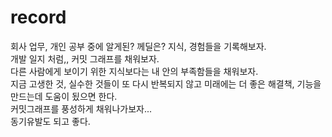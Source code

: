 # record
회사 업무, 개인 공부 중에 알게된? 께딜은? 지식, 경험들을 기록해보자.  
개발 일지 처럼,, 커밋 그래프를 채워보자.  
다른 사람에게 보이기 위한 지식보다는 내 안의 부족함들을 채워보자.  
지금 고생한 것, 실수한 것들이 또 다시 반복되지 않고 미래에는 더 좋은 해결책, 기능을 만드는데 도움이 됬으면 한다.  
커밋그래프를 풍성하게 채워나가보자...  
동기유발도 되고 좋다.  
